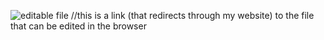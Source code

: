 ![editable file](https://theherrerahomestead.farm/go/ahmi-jigs) //this is a link (that redirects through my website) to the file that can be edited in the browser
